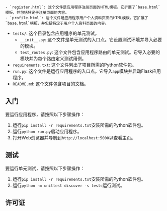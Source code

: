     - `register.html`: 这个文件是应用程序注册页面的HTML模板。它扩展了`base.html`模板，并包括特定于注册页面的内容。
    - `profile.html`: 这个文件是应用程序用户个人资料页面的HTML模板。它扩展了`base.html`模板，并包括特定于用户个人资料页面的内容。
- `tests/`: 这个目录包含应用程序的单元测试。
  - `__init__.py`: 这个文件是单元测试的入口点。它设置测试环境并导入必要的模块。
  - `test_routes.py`: 这个文件包含应用程序路由的单元测试。它导入必要的模块并为每个路由定义测试用例。
- `requirements.txt`: 这个文件列出了项目所需的Python软件包。
- `run.py`: 这个文件是运行应用程序的入口点。它导入`app`模块并启动Flask应用程序。
- `README.md`: 这个文件包含项目的文档。

## 入门

要运行应用程序，请按照以下步骤操作：

1. 运行`pip install -r requirements.txt`安装所需的Python软件包。
2. 运行`python run.py`启动应用程序。
3. 打开Web浏览器并导航到`http://localhost:5000`以查看主页。

## 测试

要运行单元测试，请按照以下步骤操作：

1. 运行`pip install -r requirements.txt`安装所需的Python软件包。
2. 运行`python -m unittest discover -s tests`运行测试。

## 许可证
